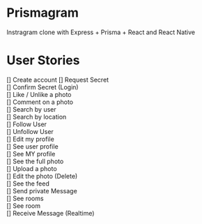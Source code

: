# Prismagram

Instragram clone with Express + Prisma + React and React Native


# User Stories

[] Create account
[] Request Secret  
[] Confirm Secret (Login)  
[] Like / Unlike a photo  
[] Comment on a photo  
[] Search by user  
[] Search by location  
[] Follow User  
[] Unfollow User  
[] Edit my profile  
[] See user profile  
[] See MY profile  
[] See the full photo  
[] Upload a photo  
[] Edit the photo (Delete)  
[] See the feed  
[] Send private Message  
[] See rooms  
[] See room  
[] Receive Message (Realtime)  